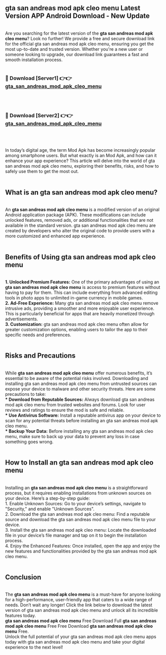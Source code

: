 ## gta san andreas mod apk cleo menu Latest Version APP Android Download - New Update
<br>
Are you searching for the latest version of the <strong>gta san andreas mod apk cleo menu</strong>? Look no further! We provide a free and secure download link for the official gta san andreas mod apk cleo menu, ensuring you get the most up-to-date and trusted version. Whether you're a new user or someone looking to upgrade, our download link guarantees a fast and smooth installation process.
<br>
<br>
<h3>🔴 Download [Server1] 👉👉 <a href="https://modyolo.store/gta+san+andreas+mod+apk+cleo+menu">gta_san_andreas_mod_apk_cleo_menu</a></h3><br>
<br>
<h3>🔴 Download [Server2] 👉👉 <a href="https://modyolo.store/gta+san+andreas+mod+apk+cleo+menu">gta_san_andreas_mod_apk_cleo_menu</a></h3><br>
<br>
<br>
In today’s digital age, the term Mod Apk has become increasingly popular among smartphone users. But what exactly is an Mod Apk, and how can it enhance your app experience? This article will delve into the world of gta san andreas mod apk cleo menu, exploring their benefits, risks, and how to safely use them to get the most out.
<br>
<br>
<h2>What is an gta san andreas mod apk cleo menu?</h2>
<br>
An <strong>gta san andreas mod apk cleo menu</strong> is a modified version of an original Android application package (APK). These modifications can include unlocked features, removed ads, or additional functionalities that are not available in the standard version. gta san andreas mod apk cleo menu are created by developers who alter the original code to provide users with a more customized and enhanced app experience.
<br>
<br>
<h2>Benefits of Using gta san andreas mod apk cleo menu</h2>
<br>
<strong> 1. Unlocked Premium Features:</strong> One of the primary advantages of using an <strong>gta san andreas mod apk cleo menu</strong> is access to premium features without having to pay for them. This can include everything from advanced editing tools in photo apps to unlimited in-game currency in mobile games.
<br>
<strong> 2. Ad-Free Experience:</strong> Many gta san andreas mod apk cleo menu remove intrusive ads, providing a smoother and more enjoyable user experience. This is particularly beneficial for apps that are heavily monetized through advertisements.
<br>
<strong> 3. Customization:</strong> gta san andreas mod apk cleo menu often allow for greater customization options, enabling users to tailor the app to their specific needs and preferences.
<br>
<br>
<h2>Risks and Precautions</h2>
<br>
While <strong>gta san andreas mod apk cleo menu</strong> offer numerous benefits, it’s essential to be aware of the potential risks involved. Downloading and installing gta san andreas mod apk cleo menu from untrusted sources can expose your device to malware and other security threats. Here are some precautions to take:
<br>
<strong> * Download from Reputable Sources:</strong> Always download gta san andreas mod apk cleo menu from trusted websites and forums. Look for user reviews and ratings to ensure the mod is safe and reliable.
<br>
<strong> * Use Antivirus Software:</strong> Install a reputable antivirus app on your device to scan for any potential threats before installing an gta san andreas mod apk cleo menu.
<br>
<strong> * Backup Your Data:</strong> Before installing any gta san andreas mod apk cleo menu, make sure to back up your data to prevent any loss in case something goes wrong.
<br>
<br>
<h2>How to Install an gta san andreas mod apk cleo menu</h2>
<br>
Installing an <strong>gta san andreas mod apk cleo menu</strong> is a straightforward process, but it requires enabling installations from unknown sources on your device. Here’s a step-by-step guide:
<br>
 1. Enable Unknown Sources: Go to your device’s settings, navigate to "Security," and enable "Unknown Sources".
<br>
 2. Download the gta san andreas mod apk cleo menu: Find a reputable source and download the gta san andreas mod apk cleo menu file to your device.
<br>
 3. Install the gta san andreas mod apk cleo menu: Locate the downloaded file in your device’s file manager and tap on it to begin the installation process.
<br>
 4. Enjoy the Enhanced Features: Once installed, open the app and enjoy the new features and functionalities provided by the gta san andreas mod apk cleo menu.
<br>
<br>
<h2><strong>Conclusion</strong></h2>
<br>
The <strong>gta san andreas mod apk cleo menu</strong> is a must-have for anyone looking for a high-performance, user-friendly app that caters to a wide range of needs. Don’t wait any longer! Click the link below to download the latest version of gta san andreas mod apk cleo menu and unlock all its incredible features today.
<br>
<strong>gta san andreas mod apk cleo menu</strong> Free Download Full <strong>gta san andreas mod apk cleo menu</strong> Free Free Download <strong>gta san andreas mod apk cleo menu</strong> Free.
<br>
Unlock the full potential of your gta san andreas mod apk cleo menu apps today with gta san andreas mod apk cleo menu and take your digital experience to the next level!
